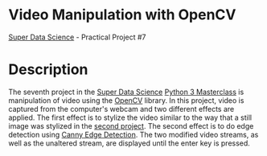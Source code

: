 # Video Manipulation with OpenCV
[Super Data Science](https://www.superdatascience.com) - Practical Project #7

# Description
The seventh project in the [Super Data Science](https://www.superdatascience.com/) [Python 3 Masterclass](https://www.superdatascience.com/courses/python-3-programming-beginner-to-pro-masterclass) is manipulation of video using the [OpenCV](https://opencv.org/) library. In this project, video is captured from the computer's webcam and two different effects are applied. The first effect is to stylize the video similar to the way that a still image was stylized in the [second project](https://github.com/MKEDataGuy/ImageManipulationWithOpenCV). The second effect is to do edge detection using [Canny Edge Detection](https://en.wikipedia.org/wiki/Canny_edge_detector). The two modified video streams, as well as the unaltered stream, are displayed until the enter key is pressed.